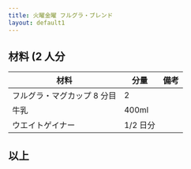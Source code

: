```yaml
---
title: 火曜金曜 フルグラ・ブレンド
layout: default1
---
```

## 材料 (2 人分

| 材料 | 分量 | 備考 |
| --- | --- | ---- |
| フルグラ・マグカップ 8 分目 | 2 | |
| 牛乳 | 400ml | |
| ウエイトゲイナー | 1/2 日分 | |

## 以上
